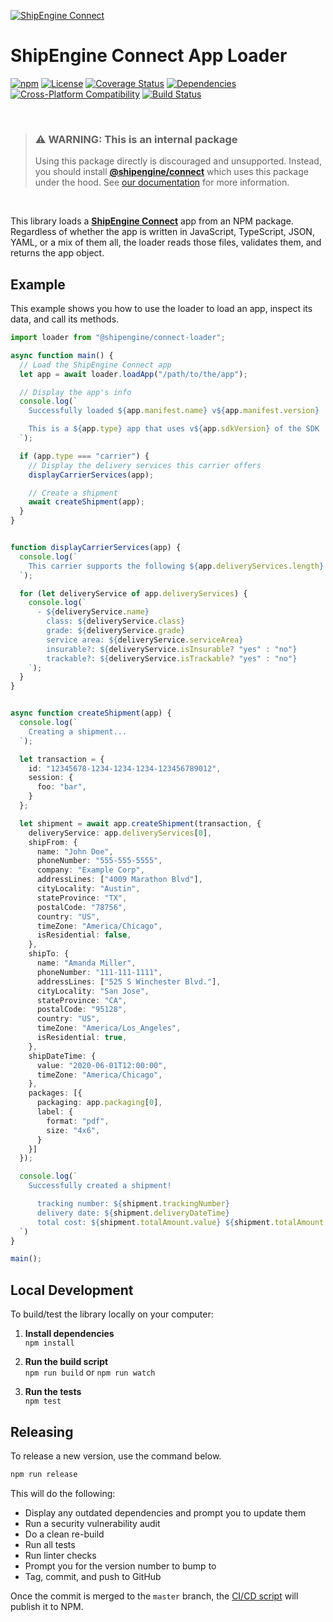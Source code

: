 [![ShipEngine Connect](https://connect.shipengine.com/img/logos/shipengine-connect-logo.png)](https://connect.shipengine.com)

ShipEngine Connect App Loader
==============================================

[![npm](https://img.shields.io/npm/v/@shipengine/connect-loader.svg)](https://www.npmjs.com/package/@shipengine/connect-loader)
[![License](https://img.shields.io/npm/l/@shipengine/connect-loader.svg)](LICENSE)
[![Coverage Status](https://coveralls.io/repos/github/ShipEngine/connect-loader/badge.svg?branch=master)](https://coveralls.io/github/ShipEngine/connect-loader)
[![Dependencies](https://david-dm.org/ShipEngine/connect-loader.svg)](https://david-dm.org/ShipEngine/connect-loader)
[![Cross-Platform Compatibility](https://shipengine.github.io/img/badges/os-badges.svg)](https://github.com/ShipEngine/connect-loader/actions)
[![Build Status](https://github.com/ShipEngine/connect-loader/workflows/CI-CD/badge.svg)](https://github.com/ShipEngine/connect-loader/actions)


<p><br></p>

> ### ⚠ WARNING: This is an internal package
> Using this package directly is discouraged and unsupported. Instead, you should install
> [**@shipengine/connect**](https://www.npmjs.com/package/@shipengine/connect) which uses this package under the hood.
> See [our documentation](https://connect.shipengine.com/docs/cli) for more information.

<p><br></p>


This library loads a [**ShipEngine Connect**](https://connect.shipengine.com) app from an NPM package. Regardless of whether the app is written in JavaScript, TypeScript, JSON, YAML, or a mix of them all, the loader reads those files, validates them, and returns the app object.



Example
--------------------------
This example shows you how to use the loader to load an app, inspect its data, and call its methods.


```typescript
import loader from "@shipengine/connect-loader";

async function main() {
  // Load the ShipEngine Connect app
  let app = await loader.loadApp("/path/to/the/app");

  // Display the app's info
  console.log(`
    Successfully loaded ${app.manifest.name} v${app.manifest.version}

    This is a ${app.type} app that uses v${app.sdkVersion} of the SDK
  `);

  if (app.type === "carrier") {
    // Display the delivery services this carrier offers
    displayCarrierServices(app);

    // Create a shipment
    await createShipment(app);
  }
}


function displayCarrierServices(app) {
  console.log(`
    This carrier supports the following ${app.deliveryServices.length} delivery services:
  `);

  for (let deliveryService of app.deliveryServices) {
    console.log(`
      - ${deliveryService.name}
        class: ${deliveryService.class}
        grade: ${deliveryService.grade}
        service area: ${deliveryService.serviceArea}
        insurable?: ${deliveryService.isInsurable? "yes" : "no"}
        trackable?: ${deliveryService.isTrackable? "yes" : "no"}
    `);
  }
}


async function createShipment(app) {
  console.log(`
    Creating a shipment...
  `);

  let transaction = {
    id: "12345678-1234-1234-1234-123456789012",
    session: {
      foo: "bar",
    }
  };

  let shipment = await app.createShipment(transaction, {
    deliveryService: app.deliveryServices[0],
    shipFrom: {
      name: "John Doe",
      phoneNumber: "555-555-5555",
      company: "Example Corp",
      addressLines: ["4009 Marathon Blvd"],
      cityLocality: "Austin",
      stateProvince: "TX",
      postalCode: "78756",
      country: "US",
      timeZone: "America/Chicago",
      isResidential: false,
    },
    shipTo: {
      name: "Amanda Miller",
      phoneNumber: "111-111-1111",
      addressLines: ["525 S Winchester Blvd."],
      cityLocality: "San Jose",
      stateProvince: "CA",
      postalCode: "95128",
      country: "US",
      timeZone: "America/Los_Angeles",
      isResidential: true,
    },
    shipDateTime: {
      value: "2020-06-01T12:00:00",
      timeZone: "America/Chicago",
    },
    packages: [{
      packaging: app.packaging[0],
      label: {
        format: "pdf",
        size: "4x6",
      }
    }]
  });

  console.log(`
    Successfully created a shipment!

      tracking number: ${shipment.trackingNumber}
      delivery date: ${shipment.deliveryDateTime}
      total cost: ${shipment.totalAmount.value} ${shipment.totalAmount.currency}
  `)
}

main();
```



Local Development
--------------------------
To build/test the library locally on your computer:

1. __Install dependencies__<br>
`npm install`

2. __Run the build script__<br>
`npm run build` or `npm run watch`

3. __Run the tests__<br>
`npm test`



Releasing
--------------------------
To release a new version, use the command below.

```bash
npm run release
```

This will do the following:

- Display any outdated dependencies and prompt you to update them
- Run a security vulnerability audit
- Do a clean re-build
- Run all tests
- Run linter checks
- Prompt you for the version number to bump to
- Tag, commit, and push to GitHub

Once the commit is merged to the `master` branch, the [CI/CD script](.github/workflows/CI-CD.yaml) will publish it to NPM.
